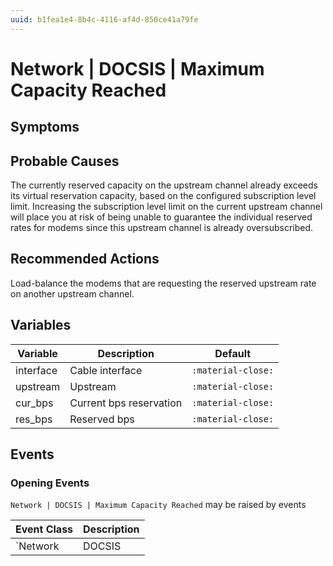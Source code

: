 ```yaml
---
uuid: b1fea1e4-8b4c-4116-af4d-850ce41a79fe
---
```

# Network | DOCSIS | Maximum Capacity Reached

## Symptoms

## Probable Causes

The currently reserved capacity on the upstream channel already exceeds its virtual reservation capacity, based on the configured subscription level limit. Increasing the subscription level limit on the current upstream channel will place you at risk of being unable to guarantee the individual reserved rates for modems since this upstream channel is already oversubscribed.

## Recommended Actions

Load-balance the modems that are requesting the reserved upstream rate on another upstream channel.

## Variables

Variable | Description | Default
--- | --- | ---
interface | Cable interface | `:material-close:`
upstream | Upstream | `:material-close:`
cur_bps | Current bps reservation | `:material-close:`
res_bps | Reserved bps | `:material-close:`

## Events

### Opening Events
`Network | DOCSIS | Maximum Capacity Reached` may be raised by events

Event Class | Description
--- | ---
`Network | DOCSIS | Maximum Capacity Reached` | dispose
